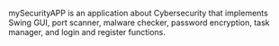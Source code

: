 mySecurityAPP is an application about Cybersecurity that implements Swing GUI, port scanner, malware checker, password encryption, task manager, and login and register functions.
